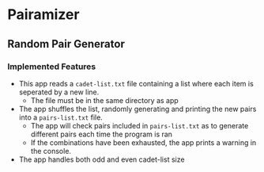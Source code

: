 # Pairamizer
## Random Pair Generator

### Implemented Features

- This app reads a `cadet-list.txt` file containing a list where each item is seperated by a new line.
  - The file must be in the same directory as app
- The app shuffles the list, randomly generating and printing the new pairs into a `pairs-list.txt` file.
  - The app will check pairs included in `pairs-list.txt` as to generate different pairs each time the program is ran
  - If the combinations have been exhausted, the app prints a warning in the console.
- The app handles both odd and even cadet-list size   
